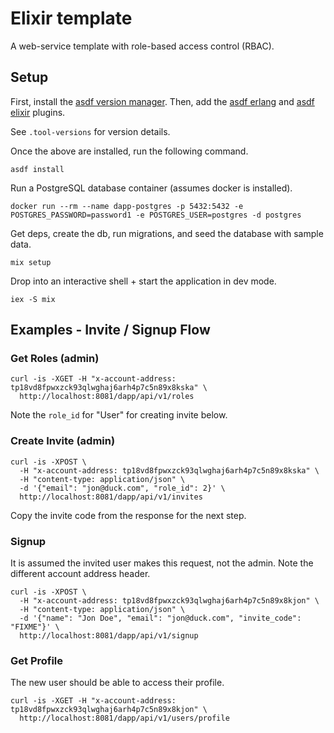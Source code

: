 # Elixir template

A web-service template with role-based access control (RBAC).

## Setup

First, install the [asdf version manager](https://asdf-vm.com/guide/getting-started.html).
Then, add the [asdf erlang](https://github.com/asdf-vm/asdf-erlang)
and [asdf elixir](https://github.com/asdf-vm/asdf-elixir)
plugins.

See `.tool-versions` for version details.

Once the above are installed, run the following command.

```shell
asdf install
```

Run a PostgreSQL database container (assumes docker is installed).

```shell
docker run --rm --name dapp-postgres -p 5432:5432 -e POSTGRES_PASSWORD=password1 -e POSTGRES_USER=postgres -d postgres
```

Get deps, create the db, run migrations, and seed the database with sample data.

```shell
mix setup
```

Drop into an interactive shell + start the application in dev mode.

```shell
iex -S mix
```

## Examples - Invite / Signup Flow

### Get Roles (admin)

```shell
curl -is -XGET -H "x-account-address: tp18vd8fpwxzck93qlwghaj6arh4p7c5n89x8kska" \
  http://localhost:8081/dapp/api/v1/roles
```

Note the `role_id` for "User" for creating invite below.

### Create Invite (admin)

```shell
curl -is -XPOST \
  -H "x-account-address: tp18vd8fpwxzck93qlwghaj6arh4p7c5n89x8kska" \
  -H "content-type: application/json" \
  -d '{"email": "jon@duck.com", "role_id": 2}' \
  http://localhost:8081/dapp/api/v1/invites
```

Copy the invite code from the response for the next step.

### Signup

It is assumed the invited user makes this request, not the admin. Note the different account
address header.

```shell
curl -is -XPOST \
  -H "x-account-address: tp18vd8fpwxzck93qlwghaj6arh4p7c5n89x8kjon" \
  -H "content-type: application/json" \
  -d '{"name": "Jon Doe", "email": "jon@duck.com", "invite_code": "FIXME"}' \
  http://localhost:8081/dapp/api/v1/signup
```

### Get Profile

The new user should be able to access their profile.

```shell
curl -is -XGET -H "x-account-address: tp18vd8fpwxzck93qlwghaj6arh4p7c5n89x8kjon" \
  http://localhost:8081/dapp/api/v1/users/profile
```
